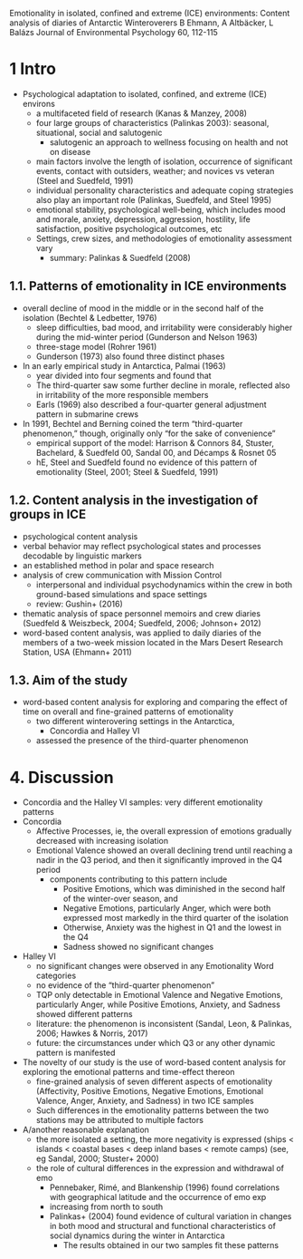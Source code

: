 Emotionality in isolated, confined and extreme (ICE) environments:
  Content analysis of diaries of Antarctic Winteroverers
B Ehmann, A Altbäcker, L Balázs
Journal of Environmental Psychology 60, 112-115

# 1 Intro

* Psychological adaptation to isolated, confined, and extreme (ICE) environs
  * a multifaceted field of research (Kanas & Manzey, 2008)
  * four large groups of characteristics (Palinkas 2003):
    seasonal, situational, social and salutogenic
    * salutogenic an approach to wellness focusing on health and not on disease
  * main factors involve the length of isolation, occurrence of significant
    events, contact with outsiders, weather; and novices vs veteran
    (Steel and Suedfeld, 1991)
  * individual personality characteristics and adequate coping strategies
    also play an important role (Palinkas, Suedfeld, and Steel 1995)
  * emotional stability, psychological well-being, which includes
    mood and morale, anxiety, depression, aggression, hostility,
    life satisfaction, positive psychological outcomes, etc
  * Settings, crew sizes, and methodologies of emotionality assessment vary
    * summary: Palinkas & Suedfeld (2008)

## 1.1. Patterns of emotionality in ICE environments

* overall decline of mood in the middle or in the second half of the isolation
  (Bechtel & Ledbetter, 1976)
  * sleep difficulties, bad mood, and irritability were considerably higher
    during the mid-winter period (Gunderson and Nelson 1963)
  * three-stage model (Rohrer 1961)
  * Gunderson (1973) also found three distinct phases
* In an early empirical study in Antarctica, Palmai (1963)
  * year divided into four segments and found that
  * The third-quarter saw some further decline in morale,
    reflected also in irritability of the more responsible members
  * Earls (1969) also described a four-quarter general adjustment pattern
    in submarine crews
* In 1991, Bechtel and Berning coined the term “third-quarter phenomenon,”
  though, originally only “for the sake of convenience”
  * empirical support of the model: Harrison & Connors 84,
    Stuster, Bachelard, & Suedfeld 00, Sandal 00, and Décamps & Rosnet 05
  * hE, Steel and Suedfeld found no evidence of this pattern of emotionality
    (Steel, 2001; Steel & Suedfeld, 1991)

## 1.2. Content analysis in the investigation of groups in ICE

* psychological content analysis
* verbal behavior may reflect psychological states and processes
  decodable by linguistic markers
* an established method in polar and space research
* analysis of crew communication with Mission Control
  * interpersonal and individual psychodynamics within the crew
    in both ground-based simulations and space settings
  * review: Gushin+ (2016)
* thematic analysis of space personnel memoirs and crew diaries
  (Suedfeld & Weiszbeck, 2004; Suedfeld, 2006; Johnson+ 2012)
* word-based content analysis, was applied to
  daily diaries of the members of a two-week mission located
  in the Mars Desert Research Station, USA (Ehmann+ 2011)

## 1.3. Aim of the study

* word-based content analysis for exploring and comparing the
  effect of time on overall and fine-grained patterns of emotionality
  * two different winterovering settings in the Antarctica,
    * Concordia and Halley VI
  * assessed the presence of the third-quarter phenomenon

# 4. Discussion

* Concordia and the Halley VI samples: very different emotionality patterns
* Concordia
  * Affective Processes, ie, the overall expression of emotions
    gradually decreased with increasing isolation
  * Emotional Valence showed an overall declining trend until reaching a nadir
    in the Q3 period, and then it significantly improved in the Q4 period
    * components contributing to this pattern include
      * Positive Emotions, which was diminished in the second half of the
        winter-over season, and
      * Negative Emotions, particularly Anger, which were
        both expressed most markedly in the third quarter of the isolation
      * Otherwise, Anxiety was the highest in Q1 and the lowest in the Q4
      * Sadness showed no significant changes
* Halley VI
  * no significant changes were observed in any Emotionality Word categories
  * no evidence of the “third-quarter phenomenon”
  * TQP only detectable in Emotional Valence and Negative Emotions,
    particularly Anger, while
    Positive Emotions, Anxiety, and Sadness showed different patterns
  * literature: the phenomenon is inconsistent
    (Sandal, Leon, & Palinkas, 2006; Hawkes & Norris, 2017)
  * future: the circumstances under which Q3 or any other dynamic pattern is
    manifested
* The novelty of our study is the use of word-based content analysis for
  exploring the emotional patterns and time-effect thereon
  * fine-grained analysis of seven different aspects of emotionality
    (Affectivity, Positive Emotions, Negative Emotions, Emotional Valence,
    Anger, Anxiety, and Sadness) in two ICE samples
  * Such differences in the emotionality patterns between the two stations
    may be attributed to multiple factors
* A/another reasonable explanation
  * the more isolated a setting, the more negativity is expressed
    (ships < islands < coastal bases < deep inland bases < remote camps)
    (see, eg Sandal, 2000; Stuster+ 2000)
  * the role of cultural differences in the expression and withdrawal of emo
    * Pennebaker, Rimé, and Blankenship (1996) found
      correlations with geographical latitude and the occurrence of emo exp
    * increasing from north to south
    * Palinkas+ (2004) found evidence of cultural variation in changes in both
      mood and structural and functional characteristics of social dynamics
      during the winter in Antarctica
      * The results obtained in our two samples fit these patterns
